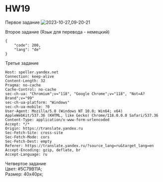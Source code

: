 # HW19
Первое задание 
![2023-10-27_09-20-21](https://github.com/ushakovp/HW19/assets/10615585/dae323fe-ad85-43bb-b9ae-1cd33c8ce6ba)  

Второе задание (Язык для перевода - немецкий)  
```
{
    "code": 200,
    "lang": "de"
}
```
Третье задание  
```
Host: speller.yandex.net
Connection: keep-alive
Content-Length: 32
Pragma: no-cache
Cache-Control: no-cache
sec-ch-ua: "Chromium";v="118", "Google Chrome";v="118", "Not=A?Brand";v="99"
sec-ch-ua-platform: "Windows"
sec-ch-ua-mobile: ?0
User-Agent: Mozilla/5.0 (Windows NT 10.0; Win64; x64) AppleWebKit/537.36 (KHTML, like Gecko) Chrome/118.0.0.0 Safari/537.36
Content-Type: application/x-www-form-urlencoded
Accept: */*
Origin: https://translate.yandex.ru
Sec-Fetch-Site: cross-site
Sec-Fetch-Mode: cors
Sec-Fetch-Dest: empty
Referer: https://translate.yandex.ru/?source_lang=ru&target_lang=en
Accept-Encoding: gzip, deflate, br
Accept-Language: ru
```
Четвертое задание  
Цвет: #5C79B11A;  
Размер: 40x40px;
